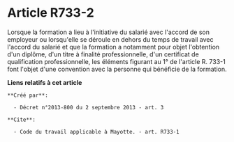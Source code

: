# Article R733-2

Lorsque la formation a lieu à l'initiative du salarié avec l'accord de son employeur ou lorsqu'elle se déroule en dehors du
temps de travail avec l'accord du salarié et que la formation a notamment pour objet l'obtention d'un diplôme, d'un titre à
finalité professionnelle, d'un certificat de qualification professionnelle, les éléments figurant au 1° de l'article R. 733-1
font l'objet d'une convention avec la personne qui bénéficie de la formation.

**Liens relatifs à cet article**

	**Créé par**:

	  - Décret n°2013-800 du 2 septembre 2013 - art. 3

	**Cite**:

	  - Code du travail applicable à Mayotte. - art. R733-1

